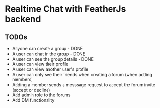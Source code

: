 # Realtime Chat with FeatherJs backend

## TODOs

- Anyone can create a group - DONE
- A user can chat in the group - DONE
- A user can see the group details - DONE
- A user can view their profile
- A user can view another user's profile
- A user can only see their friends when creating a forum (when adding members)
- Adding a member sends a messsage request to accept the forum invite (accept or decline)
- Add admin role to the forums
- Add DM functionality